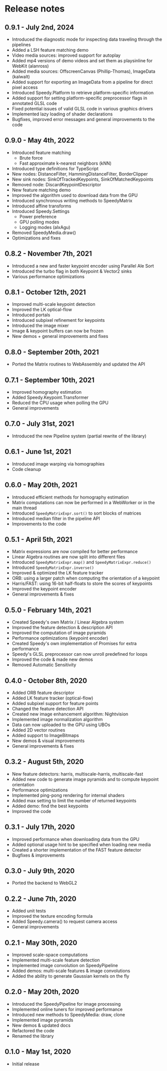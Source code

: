 # Release notes

## 0.9.1 - July 2nd, 2024

* Introduced the diagnostic mode for inspecting data traveling through the pipelines
* Added a LSH feature matching demo
* Video media sources: improved support for autoplay
* Added mp4 versions of demo videos and set them as playsinline for WebKit (alanross)
* Added media sources: OffscreenCanvas (Phillip-Thomas), ImageData (kalwalt)
* Added support for exporting an ImageData from a pipeline for direct pixel access
* Introduced Speedy.Platform to retrieve platform-specific information
* Added support for setting platform-specific preprocessor flags in annotated GLSL code
* Fixed potential issues of valid GLSL code in various graphics drivers
* Implemented lazy loading of shader declarations
* Bugfixes, improved error messages and general improvements to the code

## 0.9.0 - May 4th, 2022

* Introduced feature matching
    * Brute force
    * Fast approximate k-nearest neighbors (kNN)
* Introduced type definitions for TypeScript
* New nodes: DistanceFilter, HammingDistanceFilter, BorderClipper
* New sink nodes: SinkOfTrackedKeypoints, SinkOfMatchedKeypoints
* Removed node: DiscardKeypointDescriptor
* New feature matching demo
* Improved the algorithm used to download data from the GPU
* Introduced synchronous writing methods to SpeedyMatrix
* Introduced affine transforms
* Introduced Speedy.Settings
    * Power preference
    * GPU polling modes
    * Logging modes (alxAgu)
* Removed SpeedyMedia.draw()
* Optimizations and fixes

## 0.8.2 - November 7th, 2021

* Introduced a new and faster keypoint encoder using Parallel Ale Sort
* Introduced the turbo flag in both Keypoint & Vector2 sinks
* Various performance optimizations

## 0.8.1 - October 12th, 2021

* Improved multi-scale keypoint detection
* Improved the LK optical-flow
* Introduced portals
* Introduced subpixel refinement for keypoints
* Introduced the image mixer
* Image & keypoint buffers can now be frozen
* New demos + general improvements and fixes

## 0.8.0 - September 20th, 2021

* Ported the Matrix routines to WebAssembly and updated the API

## 0.7.1 - September 10th, 2021

* Improved homography estimation
* Added Speedy.Keypoint.Transformer
* Reduced the CPU usage when polling the GPU
* General improvements

## 0.7.0 - July 31st, 2021

* Introduced the new Pipeline system (partial rewrite of the library)

## 0.6.1 - June 1st, 2021

* Introduced image warping via homographies
* Code cleanup

## 0.6.0 - May 20th, 2021

* Introduced efficient methods for homography estimation
* Matrix computations can now be performed in a WebWorker or in the main thread
* Introduced `SpeedyMatrixExpr.sort()` to sort blocks of matrices
* Introduced median filter in the pipeline API
* Improvements to the code

## 0.5.1 - April 5th, 2021

* Matrix expressions are now compiled for better performance
* Linear Algebra routines are now split into different files
* Introduced `SpeedyMatrixExpr.map()` and `SpeedyMatrixExpr.reduce()`
* Introduced `SpeedyMatrixExpr.inverse()`
* Improved & optimized the LK feature tracker
* ORB: using a larger patch when computing the orientation of a keypoint
* Harris/FAST: using 16-bit half-floats to store the scores of keypoints
* Improved the keypoint encoder
* General improvements & fixes

## 0.5.0 - February 14th, 2021

* Created Speedy's own Matrix / Linear Algebra system
* Improved the feature detection & description API
* Improved the computation of image pyramids
* Performance optimizations (keypoint encoder)
* Created Speedy's own implementation of Promises for extra performance
* Speedy's GLSL preprocessor can now unroll predefined for loops
* Improved the code & made new demos
* Removed Automatic Sensitivity

## 0.4.0 - October 8th, 2020

* Added ORB feature descriptor
* Added LK feature tracker (optical-flow)
* Added subpixel support for feature points
* Changed the feature detection API
* Created new image enhancement algorithm: Nightvision
* Implemented image normalization algorithm
* Data can now uploaded to the GPU using UBOs
* Added 2D vector routines
* Added support to ImageBitmaps
* New demos & visual improvements
* General improvements & fixes

## 0.3.2 - August 5th, 2020

* New feature detectors: harris, multiscale-harris, multiscale-fast
* Added new code to generate image pyramids and to compute keypoint orientation
* Performance optimizations
* Implemented ping-pong rendering for internal shaders
* Added max setting to limit the number of returned keypoints
* Added demo: find the best keypoints
* Improved the code

## 0.3.1 - July 17th, 2020

* Improved performance when downloading data from the GPU
* Added optional usage hint to be specified when loading new media
* Created a shorter implementation of the FAST feature detector
* Bugfixes & improvements

## 0.3.0 - July 9th, 2020

* Ported the backend to WebGL2

## 0.2.2 - June 7th, 2020

* Added unit tests
* Improved the texture encoding formula
* Added Speedy.camera() to request camera access
* General improvements

## 0.2.1 - May 30th, 2020

* Improved scale-space computations
* Implemented multi-scale feature detection
* Implemented image convolution on SpeedyPipeline
* Added demos: multi-scale features & image convolutions
* Added the ability to generate Gaussian kernels on the fly

## 0.2.0 - May 20th, 2020

* Introduced the SpeedyPipeline for image processing
* Implemented online tuners for improved performance
* Introduced new methods to SpeedyMedia: draw, clone
* Implemented image pyramids
* New demos & updated docs
* Refactored the code
* Renamed the library

## 0.1.0 - May 1st, 2020

* Initial release
